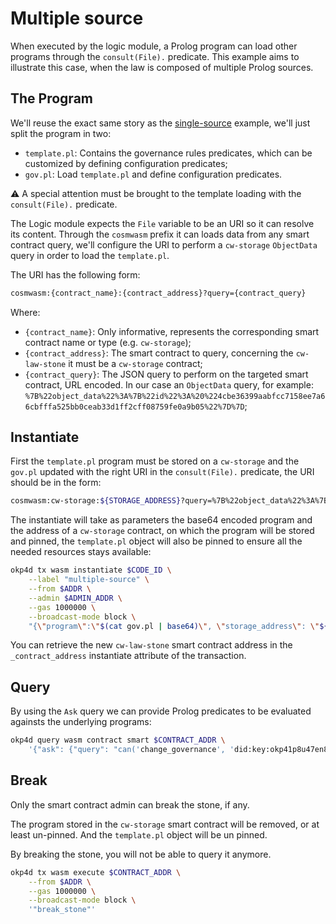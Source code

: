 # Multiple source

When executed by the logic module, a Prolog program can load other programs through the `consult(File).` predicate. This example aims to illustrate this case, when the law is composed of multiple Prolog sources.

## The Program

We'll reuse the exact same story as the [single-source](../single-source/README.md) example, we'll just split the program in two:

- `template.pl`: Contains the governance rules predicates, which can be customized by defining configuration predicates;
- `gov.pl`: Load `template.pl` and define configuration predicates.

⚠️ A special attention must be brought to the template loading with the `consult(File).` predicate.

The Logic module expects the `File` variable to be an URI so it can resolve its content. Through the `cosmwasm` prefix it can loads data from any smart contract query, we'll configure the URI to perform a `cw-storage` `ObjectData` query in order to load the `template.pl`.

The URI has the following form:

```bash
cosmwasm:{contract_name}:{contract_address}?query={contract_query}
```

Where:

- `{contract_name}`: Only informative, represents the corresponding smart contract name or type (e.g. `cw-storage`);
- `{contract_address}`: The smart contract to query, concerning the `cw-law-stone` it must be a `cw-storage` contract;
- `{contract_query}`: The JSON query to perform on the targeted smart contract, URL encoded. In our case an `ObjectData` query, for example: `%7B%22object_data%22%3A%7B%22id%22%3A%20%224cbe36399aabfcc7158ee7a66cbfffa525bb0ceab33d1ff2cff08759fe0a9b05%22%7D%7D`;

## Instantiate

First the `template.pl` program must be stored on a `cw-storage` and the `gov.pl` updated with the right URI in the `consult(File).` predicate, the URI should be in the form:

```bash
cosmwasm:cw-storage:${STORAGE_ADDRESS}?query=%7B%22object_data%22%3A%7B%22id%22%3A%2220a9286b574c41af1d6742964fba0a161fb5c446b4720c2f928bdb33afcb2406%22%7D%7D
```

The instantiate will take as parameters the base64 encoded program and the address of a `cw-storage` contract, on which the program will be stored and pinned, the `template.pl` object will also be pinned to ensure all the needed resources stays available:

```bash
okp4d tx wasm instantiate $CODE_ID \
    --label "multiple-source" \
    --from $ADDR \
    --admin $ADMIN_ADDR \
    --gas 1000000 \
    --broadcast-mode block \
    "{\"program\":\"$(cat gov.pl | base64)\", \"storage_address\": \"${STORAGE_ADDR}\"}"
```

You can retrieve the new `cw-law-stone` smart contract address in the `_contract_address` instantiate attribute of the transaction.

## Query

By using the `Ask` query we can provide Prolog predicates to be evaluated againsts the underlying programs:

```bash
okp4d query wasm contract smart $CONTRACT_ADDR \
    '{"ask": {"query": "can('change_governance', 'did:key:okp41p8u47en82gmzfm259y6z93r9qe63l25dfwwng6')."}}'
```

## Break

Only the smart contract admin can break the stone, if any.

The program stored in the `cw-storage` smart contract will be removed, or at least un-pinned. And the `template.pl` object will be un pinned.

By breaking the stone, you will not be able to query it anymore.

```bash
okp4d tx wasm execute $CONTRACT_ADDR \
    --from $ADDR \
    --gas 1000000 \
    --broadcast-mode block \
    '"break_stone"'
```
